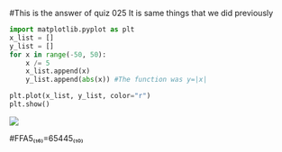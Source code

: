 #This is the answer of quiz 025
It is same things that we did previously

```.py
import matplotlib.pyplot as plt
x_list = []
y_list = []
for x in range(-50, 50):
    x /= 5
    x_list.append(x)
    y_list.append(abs(x)) #The function was y=|x|

plt.plot(x_list, y_list, color="r")
plt.show()

```


![](https://github.com/yutaro741/unit2_repo/blob/main/pictures/%E3%82%B9%E3%82%AF%E3%83%AA%E3%83%BC%E3%83%B3%E3%82%B7%E3%83%A7%E3%83%83%E3%83%88%202022-11-15%209.37.29.png)

#FFA5₍₁₆₎=65445₍₁₀₎
